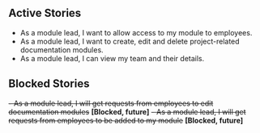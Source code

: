 ## Active Stories

- As a module lead, I want to allow access to my module to employees.
- As a module lead, I want to create, edit and delete project-related documentation modules.
- As a module lead, I can view my team and their details.

## Blocked Stories

~~- As a module lead, I will get requests from employees to edit documentation modules~~ **[Blocked, future]**
~~- As a module lead, I will get requests from employees to be added to my module~~ **[Blocked, future]**
